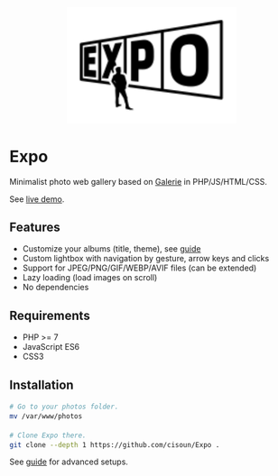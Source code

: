 <p align="center">
 <img src="doc/logo.svg" width="300"/>
</p>


Expo
====

Minimalist photo web gallery based on [Galerie](https://github.com/cisoun/Galerie) in PHP/JS/HTML/CSS.

See [live demo](https://drowned.ch/photos).

## Features

 - Customize your albums (title, theme), see [guide](doc/guide.md)
 - Custom lightbox with navigation by gesture, arrow keys and clicks
 - Support for JPEG/PNG/GIF/WEBP/AVIF files (can be extended)
 - Lazy loading (load images on scroll)
 - No dependencies

## Requirements

- PHP >= 7
- JavaScript ES6
- CSS3

## Installation

```sh
# Go to your photos folder.
mv /var/www/photos

# Clone Expo there.
git clone --depth 1 https://github.com/cisoun/Expo .
```

See [guide](doc/guide.md) for advanced setups.
